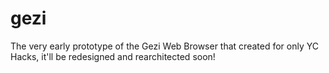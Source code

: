 gezi
====

The very early prototype of the Gezi Web Browser that created for only YC Hacks, it'll be redesigned and rearchitected soon! 



